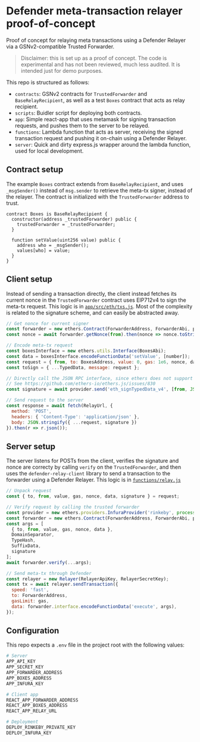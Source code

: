 # Defender meta-transaction relayer proof-of-concept

Proof of concept for relaying meta transactions using a Defender Relayer via a GSNv2-compatible Trusted Forwarder.

> Disclaimer: this is set up as a proof of concept. The code is experimental and has not been reviewed, much less audited. It is intended just for demo purposes.

This repo is structured as follows:
- `contracts`: GSNv2 contracts for `TrustedForwarder` and `BaseRelayRecipient`, as well as a test `Boxes` contract that acts as relay recipient.
- `scripts`: Buidler script for deploying both contracts.
- `app`: Simple react-app that uses metamask for signing transaction requests, and pushes them to the server to be relayed.
- `functions`: Lambda function that acts as server, receiving the signed transaction request and pushing it on-chain using a Defender Relayer.
- `server`: Quick and dirty express.js wrapper around the lambda function, used for local development.

## Contract setup

The example `Boxes` contract extends from `BaseRelayRecipient`, and uses `_msgSender()` instead of `msg.sender` to retrieve the meta-tx signer, instead of the relayer. The contract is initialized with the `TrustedForwarder` address to trust.

```solidity
contract Boxes is BaseRelayRecipient {
  constructor(address _trustedForwarder) public {
    trustedForwarder = _trustedForwarder;
  }

  function setValue(uint256 value) public {
    address who = _msgSender();
    values[who] = value;
  }
}
```

## Client setup

Instead of sending a transaction directly, the client instead fetches its current nonce in the `TrustedForwarder` contract uses EIP712v4 to sign the meta-tx request. This logic is in [`app/src/eth/txs.js`](./blob/master/app/src/eth/txs.js). Most of the complexity is related to the signature scheme, and can easily be abstracted away.

```js
// Get nonce for current signer
const forwarder = new ethers.Contract(ForwarderAddress, ForwarderAbi, provider);
const nonce = await forwarder.getNonce(from).then(nonce => nonce.toString());

// Encode meta-tx request
const boxesInterface = new ethers.utils.Interface(BoxesAbi);
const data = boxesInterface.encodeFunctionData('setValue', [number]);
const request = { from, to: BoxesAddress, value: 0, gas: 1e6, nonce, data };
const toSign = { ...TypedData, message: request };

// Directly call the JSON RPC interface, since ethers does not support signTypedDataV4 yet
// See https://github.com/ethers-io/ethers.js/issues/830
const signature = await provider.send('eth_signTypedData_v4', [from, JSON.stringify(toSign)]);

// Send request to the server
const response = await fetch(RelayUrl, {
  method: 'POST', 
  headers: { 'Content-Type': 'application/json' },
  body: JSON.stringify({ ...request, signature })
}).then(r => r.json());
```

## Server setup

The server listens for POSTs from the client, verifies the signature and nonce are correcty by calling `verify` on the `TrustedForwarder`, and then uses the `defender-relay-client` library to send a transaction to the forwarder using a Defender Relayer. This logic is in [`functions/relay.js`](./blob/master/functions/relay.js)

```js
// Unpack request
const { to, from, value, gas, nonce, data, signature } = request;

// Verify request by calling the trusted forwarder
const provider = new ethers.providers.InfuraProvider('rinkeby', process.env.APP_INFURA_KEY);
const forwarder = new ethers.Contract(ForwarderAddress, ForwarderAbi, provider);
const args = [
  { to, from, value, gas, nonce, data },
  DomainSeparator,
  TypeHash,
  SuffixData,
  signature
];
await forwarder.verify(...args);

// Send meta-tx through Defender
const relayer = new Relayer(RelayerApiKey, RelayerSecretKey);
const tx = await relayer.sendTransaction({
  speed: 'fast',
  to: ForwarderAddress,
  gasLimit: gas,
  data: forwarder.interface.encodeFunctionData('execute', args),
});
``` 

## Configuration

This repo expects a `.env` file in the project root with the following values:

```bash
# Server
APP_API_KEY
APP_SECRET_KEY
APP_FORWARDER_ADDRESS
APP_BOXES_ADDRESS
APP_INFURA_KEY

# Client app
REACT_APP_FORWARDER_ADDRESS
REACT_APP_BOXES_ADDRESS
REACT_APP_RELAY_URL

# Deployment
DEPLOY_RINKEBY_PRIVATE_KEY
DEPLOY_INFURA_KEY
```